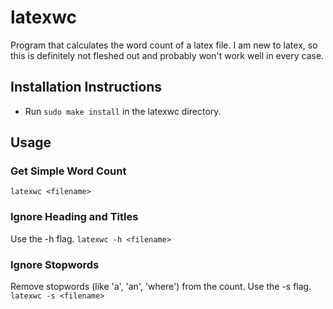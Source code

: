 # latexwc
Program that calculates the word count of a latex file.
I am new to latex, so this is definitely not fleshed out and probably won't work well in every case.

## Installation Instructions
- Run `sudo make install` in the latexwc directory.

## Usage
### Get Simple Word Count
`latexwc <filename>`
### Ignore Heading and Titles
Use the -h flag.
`latexwc -h <filename>`
### Ignore Stopwords
Remove stopwords (like 'a', 'an', 'where') from the count. Use the -s flag.
`latexwc -s <filename>`